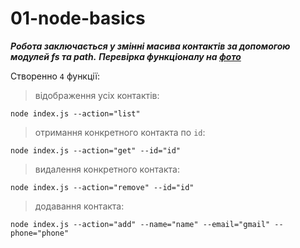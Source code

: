# 01-node-basics

**_Робота заключається у змінні масива контактів за допомогою модулей fs та path._**
**_Перевірка функціоналу на [фото](https://drive.google.com/file/d/1ef2poJ26fXtqO3fWTUJcvZ_PYmHlD0hE/view?usp=sharing)_**

Створенно `4` функції:

> відображення усіх контактів:

```
node index.js --action="list"
```

> отримання конкретного контакта по `id`:

```
node index.js --action="get" --id="id"
```

> видалення конкретного контакта:

```
node index.js --action="remove" --id="id"
```

> додавання контакта:

```
node index.js --action="add" --name="name" --email="gmail" --phone="phone"
```
